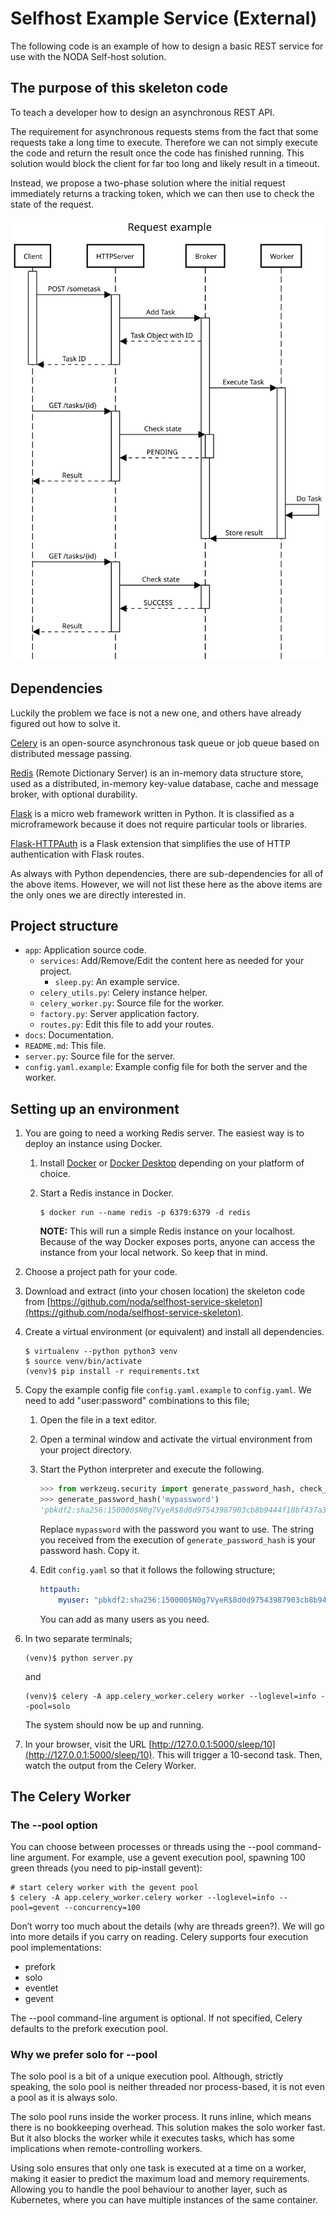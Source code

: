 # Selfhost Example Service (External)

The following code is an example of how to design a basic REST service for use with the NODA Self-host solution.

## The purpose of this skeleton code

To teach a developer how to design an asynchronous REST API.

The requirement for asynchronous requests stems from the fact that some requests take a long time to execute. Therefore we can not simply execute the code and return the result once the code has finished running. This solution would block the client for far too long and likely result in a timeout.

Instead, we propose a two-phase solution where the initial request immediately returns a tracking token, which we can then use to check the state of the request.

![Request example][fig1]

## Dependencies

Luckily the problem we face is not a new one, and others have already figured out how to solve it.

[Celery](https://github.com/celery/celery) is an open-source asynchronous task queue or job queue based on distributed message passing.

[Redis](https://github.com/redis/redis) (Remote Dictionary Server) is an in-memory data structure store, used as a distributed, in-memory key-value database, cache and message broker, with optional durability. 

[Flask](https://github.com/pallets/flask) is a micro web framework written in Python. It is classified as a microframework because it does not require particular tools or libraries.

[Flask-HTTPAuth](https://github.com/miguelgrinberg/Flask-HTTPAuth) is a Flask extension that simplifies the use of HTTP authentication with Flask routes.

As always with Python dependencies, there are sub-dependencies for all of the above items. However, we will not list these here as the above items are the only ones we are directly interested in.


## Project structure

- `app`: Application source code.
    + `services`: Add/Remove/Edit the content here as needed for your project.
        * `sleep.py`: An example service.
    + `celery_utils.py`: Celery instance helper.
    + `celery_worker.py`: Source file for the worker.
    + `factory.py`: Server application factory. 
    + `routes.py`: Edit this file to add your routes.
- `docs`: Documentation.
- `README.md`: This file.
- `server.py`: Source file for the server.
- `config.yaml.example`: Example config file for both the server and the worker.


## Setting up an environment

1. You are going to need a working Redis server. The easiest way is to deploy an instance using Docker.
    1. Install [Docker](https://docs.docker.com/engine/install) or [Docker Desktop](https://www.docker.com/products/docker-desktop) depending on your platform of choice.
    2. Start a Redis instance in Docker.
        
        ```
        $ docker run --name redis -p 6379:6379 -d redis 
        ```

        **NOTE:** This will run a simple Redis instance on your localhost. Because of the way Docker exposes ports, anyone can access the instance from your local network. So keep that in mind.
2. Choose a project path for your code.
3. Download and extract (into your chosen location) the skeleton code from [https://github.com/noda/selfhost-service-skeleton](https://github.com/noda/selfhost-service-skeleton).
4. Create a virtual environment (or equivalent) and install all dependencies.

    ```
    $ virtualenv --python python3 venv
    $ source venv/bin/activate
    (venv)$ pip install -r requirements.txt
    ```

5. Copy the example config file `config.yaml.example` to `config.yaml`. We need to add "user:password" combinations to this file;
    1. Open the file in a text editor.
    2. Open a terminal window and activate the virtual environment from your project directory.
    3. Start the Python interpreter and execute the following.
    
        ```python
        >>> from werkzeug.security import generate_password_hash, check_password_hash
        >>> generate_password_hash('mypassword')
        'pbkdf2:sha256:150000$N0g7VyeR$8d0d97543987903cb8b9444f18bf437a34280d17e7e6a8ec8556910b0ab5a01c'
        ```

        Replace `mypassword` with the password you want to use. The string you received from the execution of `generate_password_hash` is your password hash. Copy it.

    4. Edit `config.yaml` so that it follows the following structure;

        ```yaml
        httpauth:
            myuser: "pbkdf2:sha256:150000$N0g7VyeR$8d0d97543987903cb8b9444f18bf437a34280d17e7e6a8ec8556910b0ab5a01c"
        ```

        You can add as many users as you need.

6. In two separate terminals;

    ```
    (venv)$ python server.py
    ```

    and

    ```
    (venv)$ celery -A app.celery_worker.celery worker --loglevel=info --pool=solo
    ```


    The system should now be up and running.

7. In your browser, visit the URL [http://127.0.0.1:5000/sleep/10](http://127.0.0.1:5000/sleep/10). This will trigger a 10-second task. Then, watch the output from the Celery Worker.

## The Celery Worker

### The --pool option

You can choose between processes or threads using the --pool command-line argument. For example, use a gevent execution pool, spawning 100 green threads (you need to pip-install gevent):

```
# start celery worker with the gevent pool
$ celery -A app.celery_worker.celery worker --loglevel=info --pool=gevent --concurrency=100
```

Don’t worry too much about the details (why are threads green?). We will go into more details if you carry on reading. Celery supports four execution pool implementations:

- prefork
- solo
- eventlet
- gevent

The --pool command-line argument is optional. If not specified, Celery defaults to the prefork execution pool.


### Why we prefer solo for --pool

The solo pool is a bit of a unique execution pool. Although, strictly speaking, the solo pool is neither threaded nor process-based, it is not even a pool as it is always solo.

The solo pool runs inside the worker process. It runs inline, which means there is no bookkeeping overhead. This solution makes the solo worker fast. But it also blocks the worker while it executes tasks, which has some implications when remote-controlling workers.

Using solo ensures that only one task is executed at a time on a worker, making it easier to predict the maximum load and memory requirements. Allowing you to handle the pool behaviour to another layer, such as Kubernetes, where you can have multiple instances of the same container.


[fig1]: https://raw.githubusercontent.com/noda/selfhost-service-skeleton/main/docs/assets/request_example.svg "Request example"
